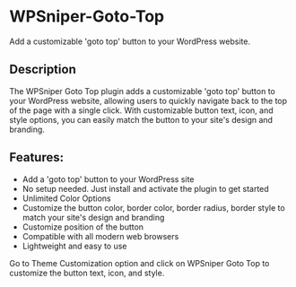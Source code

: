 # WPSniper-Goto-Top
  
Add a customizable 'goto top' button to your WordPress website.

## Description

The WPSniper Goto Top plugin adds a customizable 'goto top' button to your WordPress website, allowing users to quickly navigate back to the top of the page with a single click. With customizable button text, icon, and style options, you can easily match the button to your site's design and branding.

## Features:
- Add a 'goto top' button to your WordPress site
- No setup needed. Just install and activate the plugin to get started
- Unlimited Color Options
- Customize the button color, border color, border radius, border style to match your site's design and branding
- Customize position of the button
- Compatible with all modern web browsers
- Lightweight and easy to use



Go to Theme Customization option and click on WPSniper Goto Top to customize the button text, icon, and style.
